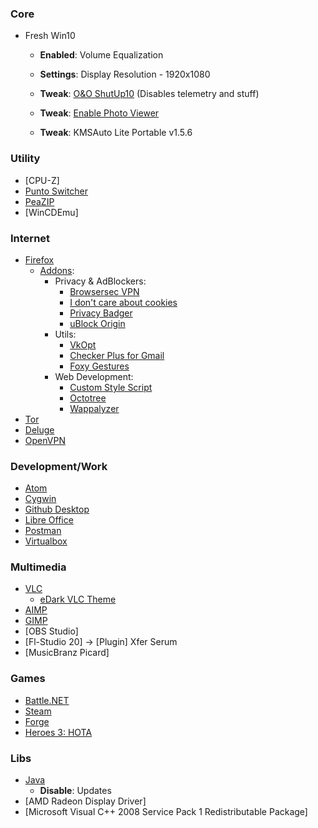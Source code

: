 ### Core
- Fresh Win10
  - __Enabled__: Volume Equalization
  - __Settings__: Display Resolution - 1920x1080
  - __Tweak__: [O&O ShutUp10](https://dl5.oo-software.com/files/ooshutup10/OOSU10.exe) (Disables telemetry and stuff)
  - __Tweak__: [Enable Photo Viewer](https://www.howtogeek.com/wp-content/uploads/2017/03/Activate-Windows-Photo-Viewer-on-Windows-10.zip)
  
  - __Tweak__: KMSAuto Lite Portable v1.5.6
### Utility
- [CPU-Z]
- [Punto Switcher](https://yandex.ru/soft/punto/)
- [PeaZIP](https://www.peazip.org/)
- [WinCDEmu]

### Internet
- [Firefox](https://www.mozilla.org/ru/firefox/download/thanks/)
  - [Addons](about:addons):
    - Privacy & AdBlockers:
      - [Browsersec VPN](https://addons.mozilla.org/ru/firefox/addon/browsec/)
      - [I don't care about cookies](https://addons.mozilla.org/ru/firefox/addon/i-dont-care-about-cookies/?src=search)
      - [Privacy Badger](https://addons.mozilla.org/ru/firefox/addon/privacy-badger17/)
      - [uBlock Origin](https://addons.mozilla.org/ru/firefox/addon/ublock-origin/)
    - Utils:
      - [VkOpt]()
      - [Checker Plus for Gmail](https://addons.mozilla.org/ru/firefox/addon/checker-plus-gmail/)
      - [Foxy Gestures](https://addons.mozilla.org/ru/firefox/addon/foxy-gestures/)
    - Web Development:
      - [Custom Style Script](https://addons.mozilla.org/ru/firefox/addon/custom-style-script/)
      - [Octotree](https://addons.mozilla.org/ru/firefox/addon/octotree/)
      - [Wappalyzer](https://addons.mozilla.org/ru/firefox/addon/wappalyzer/)
- [Tor](https://www.torproject.org/download/)
- [Deluge](https://deluge-torrent.org/)
- [OpenVPN](https://openvpn.net/community-downloads/)

### Development/Work
- [Atom](https://atom.io/)
- [Cygwin](https://www.cygwin.com/setup-x86_64.exe)
- [Github Desktop](https://desktop.github.com/)
- [Libre Office](https://www.libreoffice.org/download/download/)
- [Postman](https://www.getpostman.com/downloads/)
- [Virtualbox](https://www.virtualbox.org/)

### Multimedia
- [VLC](https://www.videolan.org/vlc/index.ru.html)
  - [eDark VLC Theme](https://www.videolan.org/vlc/download-skins2-go.php?url=eDark%20Vlc.vlt)
- [AIMP](http://ru.aimp.ru/?do=download)
- [GIMP](https://www.gimp.org/downloads/)
- [OBS Studio] 
- [Fl-Studio 20] 
  -> [Plugin] Xfer Serum
- [MusicBranz Picard] 

### Games
- [Battle.NET](https://www.blizzard.com/en-us/apps/battle.net/desktop)
- [Steam](https://store.steampowered.com/about/)
- [Forge](https://releases.cardforge.org/forge/forge-gui-desktop/)
- [Heroes 3: HOTA](http://download.h3hota.com/HotA_full_setup)

### Libs
- [Java](https://java.com/ru/download/)
  - __Disable__: Updates
- [AMD Radeon Display Driver]
- [Microsoft Visual C++ 2008 Service Pack 1 Redistributable Package] 
